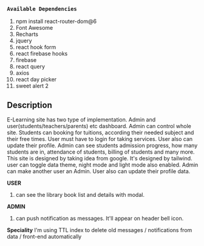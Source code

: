 ### `Available Dependencies`

1. npm install react-router-dom@6
2. Font Awesome
3. Recharts
4. jquery
5. react hook form
6. react firebase hooks
7. firebase
8. react query
9. axios
10. react day picker
11. sweet alert 2

## Description

E-Learning site has two type of implementation. Admin and user(students/teachers/parents) etc dashboard. Admin can control whole site. Students can booking for tuitions, according their needed subject and their free times. User must have to login for taking services. User also can update their profile. Admin can see students admission progress, how many students are in, attendance of students, billing of students and many more. This site is designed by taking idea from google. It's designed by tailwind. user can toggle data theme, night mode and light mode also enabled. Admin can make another user an Admin. User also can update their profile data.

**USER**
1. can see the library book list and details with modal.

**ADMIN**
1. can push notification as messages. It'll appear on header bell icon.

**Speciality**
I'm using TTL index to delete old messages / notifications from data / front-end automatically
